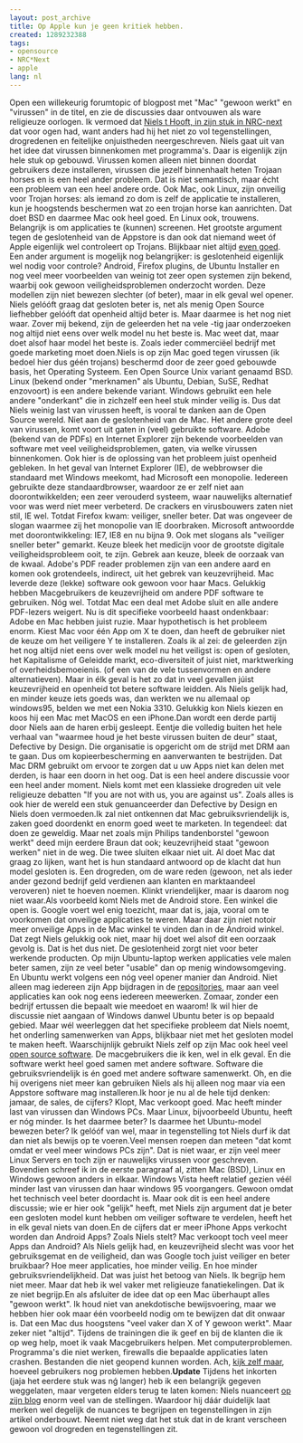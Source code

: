 ```yaml
---
layout: post_archive
title: Op Apple kun je geen kritiek hebben.
created: 1289232388
tags:
- opensource
- NRC*Next
- apple
lang: nl
---
```

Open een willekeurig forumtopic of blogpost met "Mac" "gewoon werkt" en "virussen" in de titel, en zie de discussies daar ontvouwen als ware religieuze oorlogen. Ik vermoed dat [Niels t Hooft, in zijn stuk in NRC-next](http://www.nrcnext.nl/blog/2010/11/08/kritiek-op-geslotenheid-van-apple-is-gewoon-geneuzel-in-de-marge/) dat voor ogen had, want anders had hij het niet zo vol tegenstellingen, drogredenen en feitelijke onjuistheden neergeschreven. Niels gaat uit van het idee dat virussen binnenkomen met programma's. Daar is eigenlijk zijn hele stuk op gebouwd. Virussen komen alleen niet binnen doordat gebruikers deze installeren, virussen die jezelf binnenhaalt heten Trojaan horses en is een heel ander probleem. Dat is niet semantisch, maar écht een probleem van een heel andere orde. Ook Mac, ook Linux, zijn onveilig voor Trojan horses: als iemand zo dom is zelf de applicatie te installeren, kun je hoogstends beschermen wat zo een trojan horse kan aanrichten. Dat doet BSD en daarmee Mac ook heel goed. En Linux ook, trouwens. Belangrijk is om applicaties te (kunnen) screenen. Het grootste argument tegen de geslotenheid van de Appstore is dan ook dat niemand weet óf Apple eigenlijk wel controleert op Trojans. Blijkbaar niet altijd [even goed](http://www.boingboing.net/2009/11/05/iphone-game-dev-accu.html). Een ander argument is mogelijk nog belangrijker: is geslotenheid eigenlijk wel nodig voor controle? Android, Firefox plugins, de Ubuntu Installer en nog veel meer voorbeelden van weinig tot zeer open systemen zijn bekend, waarbij ook gewoon veiligheidsproblemen onderzocht worden. Deze modellen zijn niet bewezen slechter (of beter), maar in elk geval wel opener. Niels gelóóft graag dat gesloten beter is, net als menig Open Source liefhebber gelóóft dat openheid altijd beter is. Maar daarmee is het nog niet waar. Zover mij bekend, zijn de geleerden het na vele -tig jaar onderzoeken nog altijd niet eens over welk model nu het beste is. Mac weet dat, maar doet alsof haar model het beste is. Zoals ieder commerciëel bedrijf met goede marketing moet doen.Niels is op zijn Mac goed tegen virussen (ik bedoel hier dus géén trojans) beschermd door de zeer goed gebouwde basis, het Operating Systeem. Een Open Source Unix variant genaamd BSD. Linux (bekend onder "merknamen" als Ubuntu, Debian, SuSE, Redhat enzovoort) is een andere bekende variant. Windows gebruikt een hele andere "onderkant" die in zichzelf een heel stuk minder veilig is. Dus dat Niels weinig last van virussen heeft, is vooral te danken aan de Open Source wereld. Niet aan de geslotenheid van de Mac. Het andere grote deel van virussen, komt voort uit gaten in (veel) gebruikte software. Adobe (bekend van de PDFs) en Internet Explorer zijn bekende voorbeelden van software met veel veiligheidsproblemen, gaten, via welke virussen binnenkomen. Ook hier is de oplossing van het probleem juist openheid gebleken. In het geval van Internet Explorer (IE), de webbrowser die standaard met Windows meekomt, had Microsoft een monopolie. Iedereen gebruikte deze standaardbrowser, waardoor ze er zelf niet aan doorontwikkelden; een zeer verouderd systeem, waar nauwelijks alternatief voor was werd niet meer verbeterd. De crackers en virusbouwers zaten niet stil, IE wel. Totdat Firefox kwam: veiliger, sneller beter. Dat was ongeveer de slogan waarmee zij het monopolie van IE doorbraken. Microsoft antwoordde met doorontwikkeling: IE7, IE8 en nu bijna 9. Ook met slogans als "veiliger sneller beter" gemarkt. Keuze bleek het medicijn voor de grootste digitale veiligheidsprobleem ooit, te zijn. Gebrek aan keuze, bleek de oorzaak van de kwaal. Adobe's PDF reader problemen zijn van een andere aard en komen ook grotendeels, indirect, uit het gebrek van keuzevrijheid. Mac leverde deze (lekke) software ook gewoon voor haar Macs. Gelukkig hebben Macgebruikers de keuzevrijheid om andere PDF software te gebruiken. Nóg wel. Totdat Mac een deal met Adobe sluit en alle andere PDF-lezers weigert. Nu is dit specifieke voorbeeld haast ondenkbaar: Adobe en Mac hebben juist ruzie. Maar hypothetisch is het probleem enorm. Kiest Mac voor één App om X te doen, dan heeft de gebruiker niet de keuze om het veiligere Y te installeren. Zoals ik al zei: de geleerden zijn het nog altijd niet eens over welk model nu het veiligst is: open of gesloten, het Kapitalisme of Geleidde markt, eco-diversiteit of juist niet, marktwerking of overheidsbemoeienis. (of een van de vele tussenvormen en andere alternatieven). Maar in élk geval is het zo dat in veel gevallen júist keuzevrijheid en openheid tot betere software leidden. Als Niels gelijk had, en minder keuze iets goeds was, dan werkten we nu allemaal op windows95, belden we met een Nokia 3310. Gelukkig kon Niels kiezen en koos hij een Mac met MacOS en een iPhone.Dan wordt een derde partij door Niels aan de haren erbij gesleept. Eentje die volledig buiten het hele verhaal van "waarmee houd je het beste virussen buiten de deur" staat, Defective by Design. Die organisatie is opgericht om de strijd met DRM aan te gaan. Dus om kopieerbescherming en aanverwanten te bestrijden. Dat Mac DRM gebruikt om ervoor te zorgen dat u uw Apps niet kan delen met derden, is haar een doorn in het oog. Dat is een heel andere discussie voor een heel ander moment. Niels komt met een klassieke drogreden uit vele religieuze debatten "If you are not with us, you are against us". Zoals alles is ook hier de wereld een stuk genuanceerder dan Defective by Design en Niels doen vermoeden.Ik zal niet ontkennen dat Mac gebruiksvriendelijk is, zaken goed doordenkt en enorm goed weet te marketen. In tegendeel: dat doen ze geweldig. Maar net zoals mijn Philips tandenborstel "gewoon werkt" deed mijn eerdere Braun dat ook; keuzevrijheid staat "gewoon werken" niet in de weg. Die twee sluiten elkaar niet uit. Al doet Mac dat graag zo lijken, want het is hun standaard antwoord op de klacht dat hun model gesloten is. Een drogreden, om de ware reden (gewoon, net als ieder ander gezond bedrijf geld verdienen aan klanten en marktaandeel veroveren) niet te hoeven noemen. Klinkt vriendelijker, maar is daarom nog niet waar.Als voorbeeld komt Niels met de Android store. Een winkel die open is. Google voert wel enig toezicht, maar dat is, jaja, vooral om te voorkomen dat onveilige applicaties te weren. Maar daar zijn niet notoir meer onveilige Apps in de Mac winkel te  vinden dan in de Android winkel. Dat zegt Niels gelukkig ook niet, maar hij doet wel alsof dit een oorzaak gevolg is. Dat is het dus niet. De geslotenheid zorgt niet voor beter werkende producten. Op mijn Ubuntu-laptop werken applicaties vele malen beter samen, zijn ze veel beter "usable" dan op menig windowsomgeving. En Ubuntu werkt volgens een nóg veel opener manier dan Android. Niet alleen mag iedereen zijn App bijdragen in de [repositories](http://www.ubuntu.com/desktop/features#apps), maar aan veel applicaties kan ook nog eens iedereen meewerken. Zomaar, zonder een bedrijf ertussen die bepaalt wie meedoet en waarom! Ik wil hier de discussie niet aangaan of Windows danwel Ubuntu beter is op bepaald gebied. Maar wél weerleggen dat het specifieke probleem dat Niels noemt, het onderling samenwerken van Apps, blijkbaar niet met het gesloten model te maken heeft. Waarschijnlijk gebruikt Niels zelf op zijn Mac ook heel veel [open source software](http://www.opensourcemac.org/). De macgebruikers die ik ken, wel in elk geval. En die software werkt heel goed samen met andere software. Software die gebruiksvriendelijk is én goed met andere software samenwerkt. Oh, en die hij overigens niet meer kan gebruiken Niels als hij alleen nog maar via een Appstore software mag installeren.Ik hoor je nu al de hele tijd denken: jamaar, de sales, de cijfers? Klopt, Mac verkoopt goed. Mac heeft minder last van virussen dan Windows PCs. Maar Linux, bijvoorbeeld Ubuntu, heeft er nóg minder. Is het daarmee beter? Is daarmee het Ubuntu-model bewezen beter? Ik gelóóf van wel, maar in tegenstelling tot Niels durf ik dat dan niet als bewijs op te voeren.Veel mensen roepen dan meteen "dat komt omdat er veel meer windows PCs zijn". Dat is niet waar, er zijn veel meer Linux Servers en toch zijn er nauwelijks virussen voor geschreven. Bovendien schreef ik in de eerste paragraaf al, zitten Mac (BSD), Linux en Windows gewoon anders in elkaar. Windows Vista heeft relatief gezien véél minder last van virussen dan haar windows 95 voorgangers. Gewoon omdat het technisch veel beter doordacht is. Maar ook dit is een heel andere discussie; wie er hier ook "gelijk" heeft, met Niels zijn argument dat je beter een gesloten model kunt hebben om veiliger software te verdelen, heeft het in elk geval niets van doen.En de cijfers dat er meer iPhone Apps verkocht worden dan Android Apps? Zoals Niels stelt?  Mac verkoopt toch veel meer Apps dan Android? Als Niels gelijk had, en keuzevrijheid slecht was voor het gebruiksgemat en de veiligheid, dan was Google toch juist veiliger en beter bruikbaar? Hoe meer applicaties, hoe minder veilig. En hoe minder gebruiksvriendelijkheid. Dat was juist het betoog van Niels. Ik begrijp hem niet meer. Maar dat heb ik wel vaker met religieuze fanatiekelingen. Dat ik ze niet begrijp.En als afsluiter de idee dat op een Mac überhaupt alles "gewoon werkt". Ik houd niet van anekdotische bewijsvoering, maar we hebben hier ook maar één voorbeeld nodig om te bewijzen dat dit onwaar is. Dat een Mac dus hoogstens "veel vaker dan X of Y gewoon werkt". Maar zeker niet "altijd". Tijdens de trainingen die ik geef en bij de klanten die ik op weg help, moet ik vaak Macgebruikers helpen. Met computerproblemen. Programma's die niet werken, firewalls die bepaalde applicaties laten crashen. Bestanden die niet geopend kunnen worden. Ach, [kijk zelf maar](http://macwereld.nl/forum/apple_applicaties/), hoeveel gebruikers nog problemen hebben.**Update** Tijdens het inkorten (jaja het eerdere stuk was nǵ langer) heb ik een belangrijk gegeven weggelaten, maar vergeten elders terug te laten komen: Niels nuanceert [op zijn blog](http://nielsthooft.com/openheid-geslotenheid-vs-integratie-fragmentatie) enorm veel van de stellingen. Waardoor hij dáár duidelijk laat merken wel degelijk de nuances te begrijpen en tegenstellingen in zijn artikel onderbouwt. Neemt niet weg dat het stuk dat in de krant verscheen gewoon vol drogreden en tegenstellingen zit.
